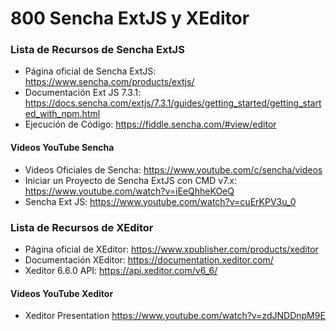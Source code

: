 # 800 Sencha ExtJS y XEditor

### Lista de Recursos de Sencha ExtJS

* Página oficial de Sencha ExtJS: https://www.sencha.com/products/extjs/
* Documentación Ext JS 7.3.1: https://docs.sencha.com/extjs/7.3.1/guides/getting_started/getting_started_with_npm.html
* Ejecución de Código: https://fiddle.sencha.com/#view/editor

#### Videos YouTube Sencha

* Videos Oficiales de Sencha: https://www.youtube.com/c/sencha/videos
* Iniciar un Proyecto de Sencha ExtJS con CMD v7.x: https://www.youtube.com/watch?v=iEeQhheKOeQ
* Sencha Ext JS: https://www.youtube.com/watch?v=cuErKPV3u_0



### Lista de Recursos de XEditor

* Página oficial de XEditor: https://www.xpublisher.com/products/xeditor
* Documentación XEditor: https://documentation.xeditor.com/
* Xeditor 6.6.0 API: https://api.xeditor.com/v6_6/

#### Videos YouTube Xeditor

* Xeditor Presentation https://www.youtube.com/watch?v=zdJNDDnpM9E


